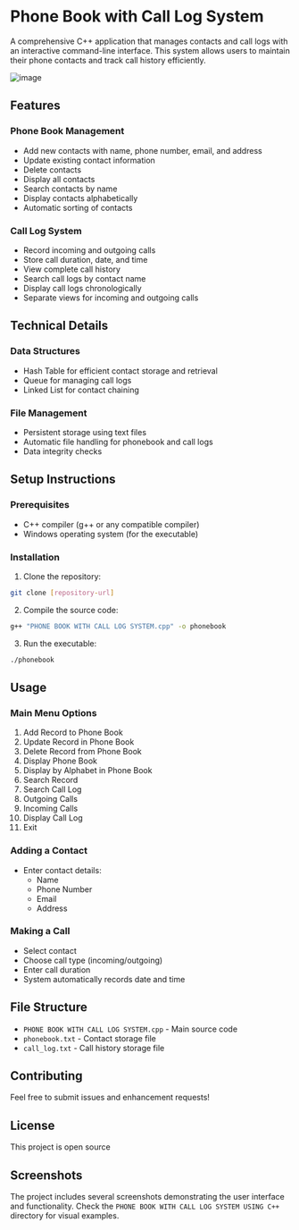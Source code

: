 # Phone Book with Call Log System

A comprehensive C++ application that manages contacts and call logs with an interactive command-line interface. This system allows users to maintain their phone contacts and track call history efficiently.

![image](https://github.com/user-attachments/assets/d847c832-2089-4b7e-8655-59f909e5fdce)

## Features

### Phone Book Management
- Add new contacts with name, phone number, email, and address
- Update existing contact information
- Delete contacts
- Display all contacts
- Search contacts by name
- Display contacts alphabetically
- Automatic sorting of contacts

### Call Log System
- Record incoming and outgoing calls
- Store call duration, date, and time
- View complete call history
- Search call logs by contact name
- Display call logs chronologically
- Separate views for incoming and outgoing calls

## Technical Details

### Data Structures
- Hash Table for efficient contact storage and retrieval
- Queue for managing call logs
- Linked List for contact chaining

### File Management
- Persistent storage using text files
- Automatic file handling for phonebook and call logs
- Data integrity checks

## Setup Instructions

### Prerequisites
- C++ compiler (g++ or any compatible compiler)
- Windows operating system (for the executable)

### Installation
1. Clone the repository:
```bash
git clone [repository-url]
```

2. Compile the source code:
```bash
g++ "PHONE BOOK WITH CALL LOG SYSTEM.cpp" -o phonebook
```

3. Run the executable:
```bash
./phonebook
```

## Usage

### Main Menu Options
1. Add Record to Phone Book
2. Update Record in Phone Book
3. Delete Record from Phone Book
4. Display Phone Book
5. Display by Alphabet in Phone Book
6. Search Record
7. Search Call Log
8. Outgoing Calls
9. Incoming Calls
10. Display Call Log
11. Exit

### Adding a Contact
- Enter contact details:
  - Name
  - Phone Number
  - Email
  - Address

### Making a Call
- Select contact
- Choose call type (incoming/outgoing)
- Enter call duration
- System automatically records date and time

## File Structure
- `PHONE BOOK WITH CALL LOG SYSTEM.cpp` - Main source code
- `phonebook.txt` - Contact storage file
- `call_log.txt` - Call history storage file

## Contributing
Feel free to submit issues and enhancement requests!

## License
This project is open source

## Screenshots
The project includes several screenshots demonstrating the user interface and functionality. Check the `PHONE BOOK WITH CALL LOG SYSTEM USING C++` directory for visual examples.
